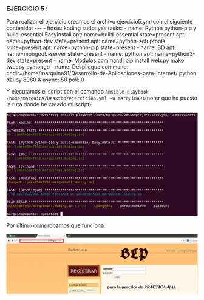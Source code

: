 ### EJERCICIO 5 :

Para realizar el ejercicio creamos el archivo ejercicio5.yml con el siguiente contenido:
    ---
    - hosts: koding
      sudo: yes
      tasks:
        - name: Python python-pip y build-essential EasyInstall
          apt: name=build-essential state=present
          apt: name=python-dev state=present
          apt: name=python-setuptools state=present
          apt: name=python-pip state=present
        - name: BD
          apt: name=mongodb-server state=present
        - name: python
          apt: name=python3-dev state=present
        - name: Modulos
          command: pip install web.py mako tweepy pymongo
        - name: Despliegue
          command: chdir=/home/marquina91/Desarrollo-de-Aplicaciones-para-Internet/ 
                   python dai.py 8080 &
          async: 50
          poll: 0

Y ejecutamos el script con el comando `ansible-playbook /home/marquina/Desktop/ejercicio5.yml -u marquina91`(notar que he puesto la ruta dónde he creado mi script):

![](capturas/19.png)

Por último comprobamos que funciona:

![](capturas/20.png)